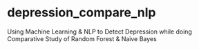# depression_compare_nlp
Using Machine Learning &amp; NLP to Detect Depression while doing Comparative Study of Random Forest &amp; Naive Bayes
